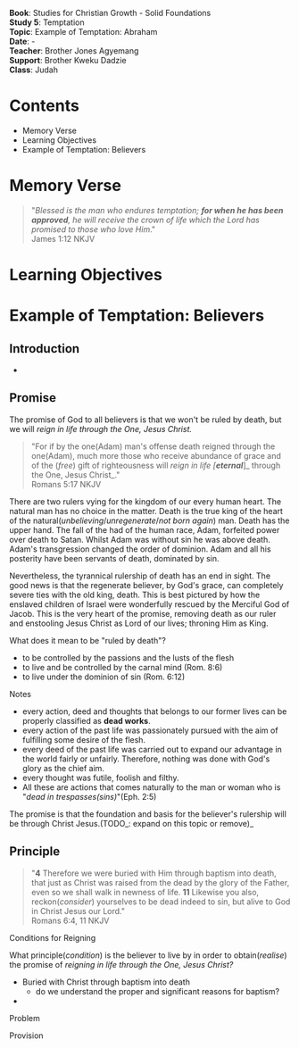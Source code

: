 **Book**: Studies for Christian Growth - Solid Foundations  
**Study 5**: Temptation  
**Topic**: Example of Temptation: Abraham  
**Date**: -  
**Teacher**: Brother Jones Agyemang  
**Support**: Brother Kweku Dadzie  
**Class**: Judah

# **Contents**

* Memory Verse
* Learning Objectives
* Example of Temptation: Believers

# Memory Verse

> "_Blessed is the man who endures temptation; **for when he has been approved**, he will receive the crown of life which the Lord has promised to those who love Him_."  
> James 1:12 NKJV

# Learning Objectives

# Example of Temptation: Believers

## Introduction

-

## Promise

The promise of God to all believers is that we won't be ruled by death, but we will _reign in life through the One, Jesus Christ._

> "For if by the one\(Adam\) man's offense death reigned through the one\(Adam\), much more those who receive abundance of grace and of the \(_free_\) gift of righteousness will _reign in life _\[_**eternal**_\]_ through the One, Jesus Christ_."  
> Romans 5:17 NKJV

There are two rulers vying for the kingdom of our every human heart. The natural man has no choice in the matter. Death is the true king of the heart of the natural\(_unbelieving_/_unregenerate_/_not born again_\) man. Death has the upper hand. The fall of the had of the human race, Adam, forfeited power over death to Satan. Whilst Adam was without sin he was above death. Adam's transgression changed the order of dominion. Adam and all his posterity have been servants of death, dominated by sin. 

Nevertheless, the tyrannical rulership of death has an end in sight. The good news is that the regenerate believer, by God's grace, can completely severe ties with the old king, death. This is best pictured by how the enslaved children of Israel were wonderfully rescued by the Merciful God of Jacob. This is the very heart of the promise, removing death as our ruler and enstooling Jesus Christ as Lord of our lives; throning Him as King. 

What does it mean to be "ruled by death"?

* to be controlled by the passions and the lusts of the flesh  
* to live and be controlled by the carnal mind \(Rom. 8:6\)  
* to live under the dominion of sin \(Rom. 6:12\)

Notes

* every action, deed and thoughts that belongs to our former lives can be properly classified as **dead works**. 
* every action of the past life was passionately pursued with the aim of fulfilling some desire of the flesh. 
* every deed of the past life was carried out to expand our advantage in the world fairly or unfairly. Therefore, nothing was done with God's glory as the chief aim. 
* every thought was futile, foolish and filthy. 
* All these are actions that comes naturally to the man or woman who is "_dead in trespasses\(sins\)_"\(Eph. 2:5\)

The promise is that the foundation and basis for the believer's rulership will be through Christ Jesus.\(TODO_: expand on this topic or remove\)_

## Principle

> "**4** Therefore we were buried with Him through baptism into death, that just as Christ was raised from the dead by the glory of the Father, even so we shall walk in newness of life. **11** Likewise you also, reckon\(_consider_\) yourselves to be dead indeed to sin, but alive to God in Christ Jesus our Lord."  
> Romans 6:4, 11 NKJV

Conditions for Reigning 

What principle\(_condition_\) is the believer to live by in order to obtain\(_realise_\) the promise of _reigning in life through the One, Jesus Christ?_

* Buried with Christ through baptism into death
  * do we understand the proper and significant reasons for baptism?
* 
Problem

Provision


